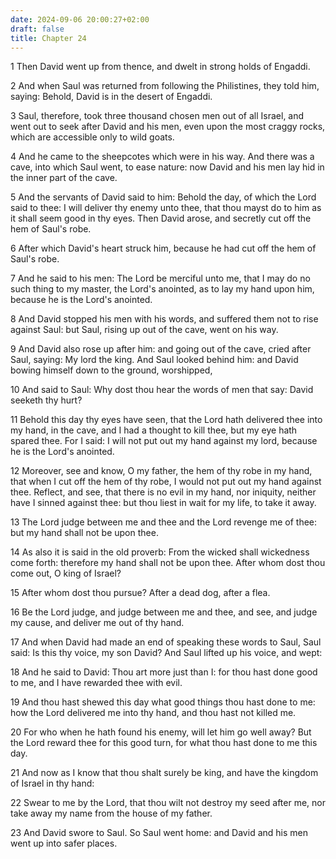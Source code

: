 ```yaml
---
date: 2024-09-06 20:00:27+02:00
draft: false
title: Chapter 24
---
```




1 Then David went up from thence, and dwelt in strong holds of Engaddi.

2 And when Saul was returned from following the Philistines, they told him, saying: Behold, David is in the desert of Engaddi.

3 Saul, therefore, took three thousand chosen men out of all Israel, and went out to seek after David and his men, even upon the most craggy rocks, which are accessible only to wild goats.

4 And he came to the sheepcotes which were in his way. And there was a cave, into which Saul went, to ease nature: now David and his men lay hid in the inner part of the cave.

5 And the servants of David said to him: Behold the day, of which the Lord said to thee: I will deliver thy enemy unto thee, that thou mayst do to him as it shall seem good in thy eyes. Then David arose, and secretly cut off the hem of Saul's robe.

6 After which David's heart struck him, because he had cut off the hem of Saul's robe.

7 And he said to his men: The Lord be merciful unto me, that I may do no such thing to my master, the Lord's anointed, as to lay my hand upon him, because he is the Lord's anointed.

8 And David stopped his men with his words, and suffered them not to rise against Saul: but Saul, rising up out of the cave, went on his way.

9 And David also rose up after him: and going out of the cave, cried after Saul, saying: My lord the king. And Saul looked behind him: and David bowing himself down to the ground, worshipped,

10 And said to Saul: Why dost thou hear the words of men that say: David seeketh thy hurt?

11 Behold this day thy eyes have seen, that the Lord hath delivered thee into my hand, in the cave, and I had a thought to kill thee, but my eye hath spared thee. For I said: I will not put out my hand against my lord, because he is the Lord's anointed.

12 Moreover, see and know, O my father, the hem of thy robe in my hand, that when I cut off the hem of thy robe, I would not put out my hand against thee. Reflect, and see, that there is no evil in my hand, nor iniquity, neither have I sinned against thee: but thou liest in wait for my life, to take it away.

13 The Lord judge between me and thee and the Lord revenge me of thee: but my hand shall not be upon thee.

14 As also it is said in the old proverb: From the wicked shall wickedness come forth: therefore my hand shall not be upon thee. After whom dost thou come out, O king of Israel?

15 After whom dost thou pursue? After a dead dog, after a flea.

16 Be the Lord judge, and judge between me and thee, and see, and judge my cause, and deliver me out of thy hand.

17 And when David had made an end of speaking these words to Saul, Saul said: Is this thy voice, my son David? And Saul lifted up his voice, and wept:

18 And he said to David: Thou art more just than I: for thou hast done good to me, and I have rewarded thee with evil.

19 And thou hast shewed this day what good things thou hast done to me: how the Lord delivered me into thy hand, and thou hast not killed me.

20 For who when he hath found his enemy, will let him go well away? But the Lord reward thee for this good turn, for what thou hast done to me this day.

21 And now as I know that thou shalt surely be king, and have the kingdom of Israel in thy hand:

22 Swear to me by the Lord, that thou wilt not destroy my seed after me, nor take away my name from the house of my father.

23 And David swore to Saul. So Saul went home: and David and his men went up into safer places.

